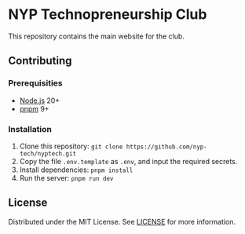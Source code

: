 # NYP Technopreneurship Club

This repository contains the main website for the club.

## Contributing

### Prerequisities

- [Node.js](https://nodejs.org) 20+
- [pnpm](https://pnpm.io) 9+

### Installation

1. Clone this repository: `git clone https://github.com/nyp-tech/nyptech.git`
2. Copy the file `.env.template` as `.env`, and input the required secrets.
3. Install dependencies: `pnpm install`
4. Run the server: `pnpm run dev`

## License

Distributed under the MIT License. See [LICENSE](LICENSE) for more information.